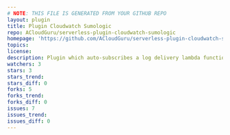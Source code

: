 ```yaml
---
# NOTE: THIS FILE IS GENERATED FROM YOUR GITHUB REPO
layout: plugin
title: Plugin Cloudwatch Sumologic
repo: ACloudGuru/serverless-plugin-cloudwatch-sumologic
homepage: 'https://github.com/ACloudGuru/serverless-plugin-cloudwatch-sumologic'
topics: 
license: 
description: Plugin which auto-subscribes a log delivery lambda function to lambda log groups created by serverless
watchers: 3
stars: 3
stars_trend: 
stars_diff: 0
forks: 5
forks_trend: 
forks_diff: 0
issues: 7
issues_trend: 
issues_diff: 0
---
```

